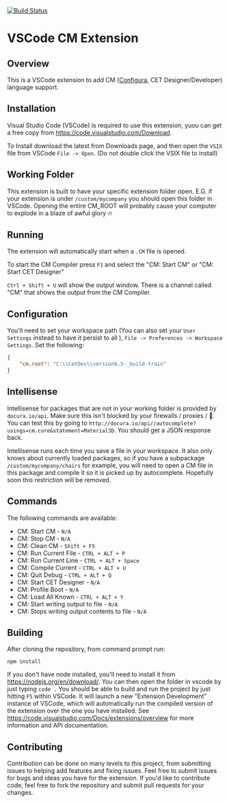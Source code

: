 [![Build Status](https://travis-ci.org/docura-io/vscode-cm.svg?branch=master)](https://travis-ci.org/docura-io/vscode-cm)
# VSCode CM Extension

## Overview
This is a VSCode extension to add CM ([Configura](http://configura.com), CET Designer/Developer) language
support.

## Installation
Visual Studio Code (VSCode) is required to use this extension, yuou can get
a free copy from https://code.visualstudio.com/Download.

To Install download the latest from Downloads page, and then open the `VSIX` 
file from VSCode `File -> Open`. (Do not double click the VSIX file to install)

## Working Folder
This extension is built to have your specific extension folder open. E.G. if 
your extension is under `/custom/mycompany` you should open this folder in 
VSCode. Opening the entire CM_ROOT will probably cause your computer to explode
in a blaze of awful glory :fire:

## Running
The extension will automatically start when a `.CM` file is opened.

To start the CM Compiler press `F1` and select the "CM: Start CM" or "CM: Start 
CET Designer"

`Ctrl + Shift + U` will show the output window. There is a channel called "CM" 
that shows the output from the CM Compiler.

## Configuration
You'll need to set your workspace path (You can also set your `User Settings`
 instead to have it persist to all
), `File -> Preferences -> Workspace Settings`. 
Set the following:

```JSON
{
    "cm.root": "C:\\CetDev\\version6.5-_build-train"
}
```

## Intellisense
Intellisense for packages that are not in your working folder
is provided by `docura.io/api`.  Make sure this isn't blocked by 
your firewalls / proxies / :see_no_evil:. You can test this by 
going to `http://docura.io/api//autocomplete?usings=cm.core&statement=Material3D`. 
You should get a JSON response back.

Intellisense runs each time you save a file in your workspace. It also 
only knows about currently loaded packages, so if you have a subpackage `/custom/mycompany/chairs` 
for example, you will need to open a CM file in this package and compile it 
so it is picked up by autocomplete. Hopefully soon this restriction will
be removed.

## Commands
The following commands are available:

- CM: Start CM - `N/A`
- CM: Stop CM - `N/A`
- CM: Clean CM - `Shift + F5`
- CM: Run Current File - `CTRL + ALT + P`
- CM: Run Current Line - `CTRL + ALT + Space`
- CM: Compile Current - `CTRL + ALT + U`
- CM: Quit Debug - `CTRL + ALT + Q`
- CM: Start CET Designer - `N/A`
- CM: Profile Boot - `N/A`
- CM: Load All Known - `CTRL + ALT + Y`
- CM: Start writing output to file - `N/A`
- CM: Stops writing output contents to file - `N/A`

## Building
After cloning the repository, from command prompt run:
```shell
npm install
```
If you don't have node installed, you'll need to install it from https://nodejs.org/en/download/.  You can then open the folder in vscode by just typing `code .` You should be able to build and run the project by just hitting `F5` within VSCode.  It will launch a new "Extension Development" instance of VSCode, which will automatically run the compiled version of the extension over the one you have installed.  See https://code.visualstudio.com/Docs/extensions/overview for more information and API documentation.

## Contributing
Contribution can be done on many levels to this project, from submitting issues to helping add features and fixing issues. Feel free to submit issues for bugs and ideas you have for the extension. If you'd like to contribute code, feel free to fork the repository and submit pull requests for your changes.
